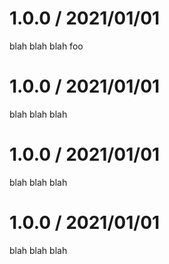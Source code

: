1.0.0 / 2021/01/01
====================
blah blah blah foo

1.0.0 / 2021/01/01
====================
blah blah blah

1.0.0 / 2021/01/01
====================
blah blah blah

1.0.0 / 2021/01/01
====================
blah blah blah